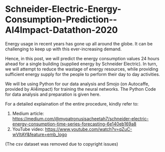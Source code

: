 # Schneider-Electric-Energy-Consumption-Prediction--AI4Impact-Datathon-2020

Energy usage in recent years has gone up all around the globe. It can be challenging to keep up with this ever-increasing demand.

Hence, in this post, we will predict the energy consumption values 24 hours ahead for a single building (supplied energy by Schneider Electric). In turn, we will attempt to reduce the wastage of energy resources, while providing sufficient energy supply for the people to perform their day to day activities.

We will be using Python for our data analysis and Smojo (on Autocaffe, provided by AI4impact) for training the neural networks. The Python Code for data analysis and preparation is given here. 

For a detailed explaination of the entire procedure, kindly refer to:

1. Medium article: https://medium.com/@mypatronusisacheetah7/schneider-electric-energy-consumption-time-series-forecasting-6e140eb169a8
2. YouTube video: https://www.youtube.com/watch?v=qZuC-wVItAY&feature=emb_logo


(The csv dataset was removed due to copyright issues)
